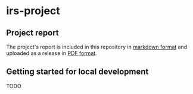 # irs-project

## Project report

The project's report is included in this repository in [markdown format](./docs/report.md) and uploaded as a release in [PDF format](#).

## Getting started for local development

TODO